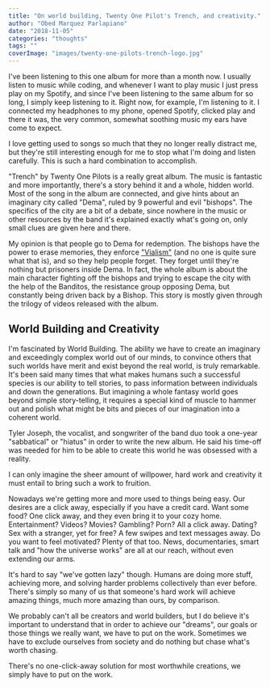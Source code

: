 ```yaml
---
title: "On world building, Twenty One Pilot's Trench, and creativity."
author: "Obed Marquez Parlapiano"
date: "2018-11-05"
categories: "thoughts"
tags: ""
coverImage: "images/twenty-one-pilots-trench-logo.jpg"
---
```


I've been listening to this one album for more than a month now. I usually listen to music while coding, and whenever I want to play music I just press play on my Spotify, and since I've been listening to the same album for so long, I simply keep listening to it. Right now, for example, I'm listening to it. I connected my headphones to my phone, opened Spotify, clicked play and there it was, the very common, somewhat soothing music my ears have come to expect.

I love getting used to songs so much that they no longer really distract me, but they're still interesting enough for me to stop what I'm doing and listen carefully. This is such a hard combination to accomplish.

"Trench" by Twenty One Pilots is a really great album. The music is fantastic and more importantly, there's a story behind it and a whole, hidden world. Most of the song in the album are connected, and give hints about an imaginary city called "Dema", ruled by 9 powerful and evil "bishops". The specifics of the city are a bit of a debate, since nowhere in the music or other resources by the band it's explained exactly what's going on, only small clues are given here and there.

My opinion is that people go to Dema for redemption. The bishops have the power to erase memories, they enforce ["Vialism"](https://www.reddit.com/r/twentyonepilots/comments/906hz3/theory_on_what_vialism_means/) (and no one is quite sure what that is), and so they help people forget. They forget until they're nothing but prisoners inside Dema. In fact, the whole album is about the main character fighting off the bishops and trying to escape the city with the help of the Banditos, the resistance group opposing Dema, but constantly being driven back by a Bishop. This story is mostly given through the trilogy of videos released with the album.

## World Building and Creativity

I'm fascinated by World Building. The ability we have to create an imaginary and exceedingly complex world out of our minds, to convince others that such worlds have merit and exist beyond the real world, is truly remarkable. It's been said many times that what makes humans such a successful species is our ability to tell stories, to pass information between individuals and down the generations. But imagining a whole fantasy world goes beyond simple story-telling, it requires a special kind of muscle to hammer out and polish what might be bits and pieces of our imagination into a coherent world.

Tyler Joseph, the vocalist, and songwriter of the band duo took a one-year "sabbatical" or "hiatus" in order to write the new album. He said his time-off was needed for him to be able to create this world he was obsessed with a reality.

I can only imagine the sheer amount of willpower, hard work and creativity it must entail to bring such a work to fruition.

Nowadays we're getting more and more used to things being easy. Our desires are a click away, especially if you have a credit card. Want some food? One click away, and they even bring it to your cozy home. Entertainment? Videos? Movies? Gambling? Porn? All a click away. Dating? Sex with a stranger, yet for free? A few swipes and text messages away. Do you want to feel motivated? Plenty of that too. News, documentaries, smart talk and "how the universe works" are all at our reach, without even extending our arms.

It's hard to say "we've gotten lazy" though. Humans are doing more stuff, achieving more, and solving harder problems collectively than ever before. There's simply so many of us that someone's hard work will achieve amazing things, much more amazing than ours, by comparison.

We probably can't all be creators and world builders, but I do believe it's important to understand that in order to achieve our "dreams", our goals or those things we really want, we have to put on the work. Sometimes we have to exclude ourselves from society and do nothing but chase what's worth chasing.

There's no one-click-away solution for most worthwhile creations, we simply have to put on the work.
